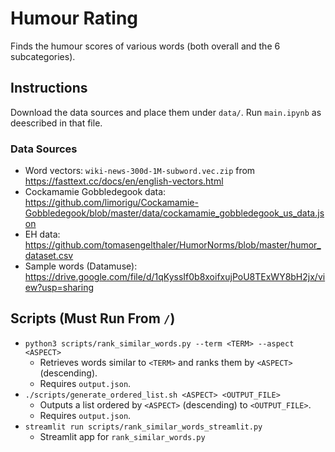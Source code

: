 # Humour Rating

Finds the humour scores of various words (both overall and the 6 subcategories).

## Instructions

Download the data sources and place them under `data/`.
Run `main.ipynb` as deescribed in that file.

### Data Sources

- Word vectors: `wiki-news-300d-1M-subword.vec.zip` from https://fasttext.cc/docs/en/english-vectors.html
- Cockamamie Gobbledegook data: https://github.com/limorigu/Cockamamie-Gobbledegook/blob/master/data/cockamamie_gobbledegook_us_data.json
- EH data: https://github.com/tomasengelthaler/HumorNorms/blob/master/humor_dataset.csv
- Sample words (Datamuse): https://drive.google.com/file/d/1qKyssIf0b8xoifxujPoU8TExWY8bH2jx/view?usp=sharing

## Scripts (Must Run From `/`)

- `python3 scripts/rank_similar_words.py --term <TERM> --aspect <ASPECT>`
  - Retrieves words similar to `<TERM>` and ranks them by `<ASPECT>` (descending).
  - Requires `output.json`.
- `./scripts/generate_ordered_list.sh <ASPECT> <OUTPUT_FILE>`
  - Outputs a list ordered by `<ASPECT>` (descending) to `<OUTPUT_FILE>`.
  - Requires `output.json`.
- `streamlit run scripts/rank_similar_words_streamlit.py`
  - Streamlit app for `rank_similar_words.py`

